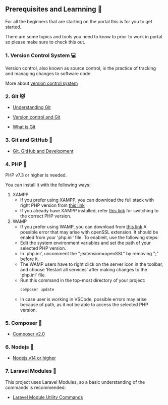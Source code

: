 ## Prerequisites and Learnning :book:

For all the beginners that are starting on the portal this is for you to get started.

There are some topics and tools you need to know to prior to work in portal so please make sure to check this out.

### 1. Version Control System :computer:
  Version control, also known as source control, is the practice of tracking and managing changes to software code.

  More about [version control system](https://www.atlassian.com/git/tutorials/what-is-version-control)

### 2. Git :cat:

- [Understanding Git](https://hackernoon.com/understanding-git-fcffd87c15a3)

- [Version control and Git](https://laracasts.com/series/git-me-some-version-control)

- [What is Git](https://www.atlassian.com/git/tutorials/what-is-git)

### 3. Git and GitHub :running:

- [Git, GitHub and Development](https://product.hubspot.com/blog/git-and-github-tutorial-for-beginners)

### 4. PHP :running:
PHP v7.3 or higher is needed.

You can install it with the following ways:
1. XAMPP
    - If you prefer using XAMPP, you can download the full stack with right PHP version from [this link](https://www.apachefriends.org/download.html)
    - If you already have XAMPP installed, refer [this link](https://stackoverflow.com/questions/45790160/is-there-way-to-use-two-php-versions-in-xampp) for switching to the correct PHP version.
2. WAMP
    - If you prefer using WAMP, you can download from [this link](https://www.wampserver.com/en/download-wampserver-64bits)
   A possible error that may arise with openSSL extension. It should be enaled from your 'php.ini' file. To enableit, use the following steps:
   - Edit the system environment variables and set the path of your selected PHP version.
   - In 'php.ini', uncomment the ";extension=openSSL" by removing ";" before it.
   - The WAMP users have to right click on the server icon in the toolbar, and choose ‘Restart all services’ after making changes to the 'php.ini' file.
   - Run this command in the top-most directory of your project:
      ```sh
      composer update
      ```
   - In case user is working in VSCode, possible errors may arise because of path, as it not be able to access the selected PHP version.

### 5. Composer :running:

- [Composer v2.0](https://getcomposer.org/download)

### 6. Nodejs :running:

- [Nodejs v14 or higher](https://nodejs.org/en/download)

### 7. Laravel Modules :butterfly:

This project uses Laravel Modules, so a basic understanding of the commands is recommended:

- [Laravel Module Utility Commands](https://nwidart.com/laravel-modules/v1/advanced-tools/artisan-commands)
